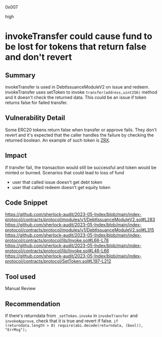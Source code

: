 0x007

high

# invokeTransfer could cause fund to be lost for tokens that return false and don't revert

## Summary
invokeTransfer is used in DebtIssuanceModuleV2 on issue and redeem. invokeTransfer uses setToken to invoke `transfer(address,uint256)` method and it doesn't check the returned data. This could be an issue if token returns false for failed transfer.

## Vulnerability Detail
Some ERC20 tokens return false when transfer or approve fails. They don't revert and it's expected that the caller handles the failure by checking the returned boolean. An example of such token is [ZRX](https://etherscan.io/address/0xE41d2489571d322189246DaFA5ebDe1F4699F498#code).

## Impact
If transfer fail, the transaction would still be successful and token would be minted or burned. Scenarios that could lead to loss of fund
* user that called issue doesn't get debt token
* user that called redeem doesn't get equity token

## Code Snippet
https://github.com/sherlock-audit/2023-05-Index/blob/main/index-protocol/contracts/protocol/modules/v1/DebtIssuanceModuleV2.sol#L283
https://github.com/sherlock-audit/2023-05-Index/blob/main/index-protocol/contracts/protocol/modules/v1/DebtIssuanceModuleV2.sol#L315
https://github.com/sherlock-audit/2023-05-Index/blob/main/index-protocol/contracts/protocol/lib/Invoke.sol#L66-L78
https://github.com/sherlock-audit/2023-05-Index/blob/main/index-protocol/contracts/protocol/lib/Invoke.sol#L46-L66
https://github.com/sherlock-audit/2023-05-Index/blob/main/index-protocol/contracts/protocol/SetToken.sol#L197-L212

## Tool used

Manual Review

## Recommendation
If there's returndata from `_setToken.invoke` in `invokeTransfer` and `invokeApprove`, check that it is true and revert if false. `if (returndata.length > 0) require(abi.decode(returndata, (bool)), "ErrMsg");`
